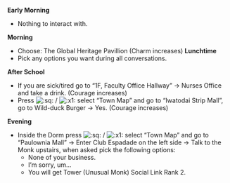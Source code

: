 **Early Morning**

- Nothing to interact with.

**Morning**

- Choose: The Global Heritage Pavillion (Charm increases)
  **Lunchtime**
- Pick any options you want during all conversations.

**After School**

- If you are sick/tired go to “1F, Faculty Office Hallway” -> Nurses Office and take a drink. (Courage increases)
- Press ![:sq:](/assets/square.png) / ![:x1:](/assets/x1.png) select “Town Map” and go to “Iwatodai Strip Mall”, go to Wild-duck Burger -> Yes. (Courage increases)

**Evening**

- Inside the Dorm press ![:sq:](/assets/square.png) / ![:x1:](/assets/x1.png) select “Town Map” and go to “Paulownia Mall” -> Enter Club Espadade on the left side -> Talk to the Monk upstairs, when asked pick the following options:
  - None of your business.
  - I’m sorry, um…
  - You will get Tower (Unusual Monk) Social Link Rank 2.
